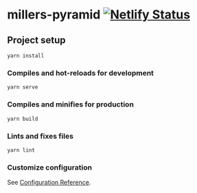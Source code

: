 millers-pyramid [![Netlify Status](https://api.netlify.com/api/v1/badges/8240e046-4827-4ca5-8ff2-5019ad049bca/deploy-status)](https://app.netlify.com/sites/millers-pyramid/deploys)
=====================

## Project setup
```
yarn install
```

### Compiles and hot-reloads for development
```
yarn serve
```

### Compiles and minifies for production
```
yarn build
```

### Lints and fixes files
```
yarn lint
```

### Customize configuration
See [Configuration Reference](https://cli.vuejs.org/config/).
